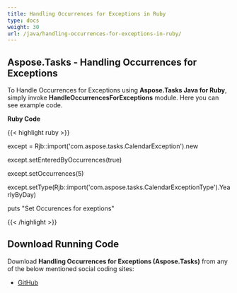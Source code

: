 ```yaml
---
title: Handling Occurrences for Exceptions in Ruby
type: docs
weight: 30
url: /java/handling-occurrences-for-exceptions-in-ruby/
---
```


## **Aspose.Tasks - Handling Occurrences for Exceptions**
To Handle Occurrences for Exceptions using **Aspose.Tasks Java for Ruby**, simply invoke **HandleOccurrencesForExceptions** module. Here you can see example code.

**Ruby Code**

{{< highlight ruby >}}

 except = Rjb::import('com.aspose.tasks.CalendarException').new

except.setEnteredByOccurrences(true)

except.setOccurrences(5)

except.setType(Rjb::import('com.aspose.tasks.CalendarExceptionType').YearlyByDay)

puts "Set Occurences for exeptions"

{{< /highlight >}}
## **Download Running Code**
Download **Handling Occurrences for Exceptions (Aspose.Tasks)** from any of the below mentioned social coding sites:

- [GitHub](https://github.com/aspose-tasks/Aspose.Tasks-for-Java/blob/master/Plugins/Aspose.Tasks-for-Java_for_Ruby/lib/aspose-tasksjava/Calendars/handleoccurrencesforexceptions.rb)
